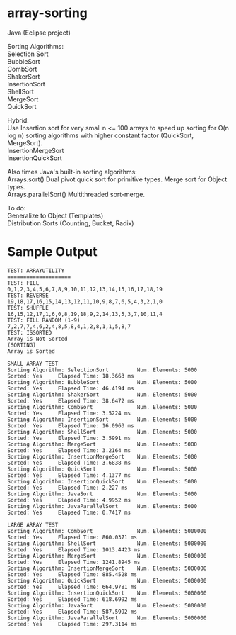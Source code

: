 # array-sorting
Java (Eclipse project)  

Sorting Algorithms:  
  Selection Sort  
  BubbleSort  
  CombSort  
  ShakerSort  
  InsertionSort  
  ShellSort  
  MergeSort  
  QuickSort  

Hybrid:  
Use Insertion sort for very small n <= 100 arrays to speed up sorting for O(n log n) sorting algorithms with higher constant factor (QuickSort, MergeSort).  
InsertionMergeSort  
InsertionQuickSort  

Also times Java's built-in sorting algorithms:  
Arrays.sort() Dual pivot quick sort for primitive types. Merge sort for Object types.  
Arrays.parallelSort() Multithreaded sort-merge.  

To do:  
Generalize to Object (Templates)  
Distribution Sorts (Counting, Bucket, Radix)  


# Sample Output
    TEST: ARRAYUTILITY
    ====================
    TEST: FILL
    0,1,2,3,4,5,6,7,8,9,10,11,12,13,14,15,16,17,18,19
    TEST: REVERSE
    19,18,17,16,15,14,13,12,11,10,9,8,7,6,5,4,3,2,1,0
    TEST: SHUFFLE
    16,15,12,17,1,6,0,8,19,18,9,2,14,13,5,3,7,10,11,4
    TEST: FILL RANDOM (1-9)
    7,2,7,7,4,6,2,4,8,5,8,4,1,2,8,1,1,5,8,7
    TEST: ISSORTED
    Array is Not Sorted
    (SORTING)
    Array is Sorted

    SMALL ARRAY TEST
    Sorting Algorithm: SelectionSort       	 Num. Elements: 5000	 Sorted: Yes	 Elapsed Time: 18.3663 ms
    Sorting Algorithm: BubbleSort          	 Num. Elements: 5000	 Sorted: Yes	 Elapsed Time: 46.4194 ms
    Sorting Algorithm: ShakerSort          	 Num. Elements: 5000	 Sorted: Yes	 Elapsed Time: 38.6472 ms
    Sorting Algorithm: CombSort            	 Num. Elements: 5000	 Sorted: Yes	 Elapsed Time: 3.5224 ms
    Sorting Algorithm: InsertionSort       	 Num. Elements: 5000	 Sorted: Yes	 Elapsed Time: 16.0963 ms
    Sorting Algorithm: ShellSort           	 Num. Elements: 5000	 Sorted: Yes	 Elapsed Time: 3.5991 ms
    Sorting Algorithm: MergeSort           	 Num. Elements: 5000	 Sorted: Yes	 Elapsed Time: 3.2164 ms
    Sorting Algorithm: InsertionMergeSort  	 Num. Elements: 5000	 Sorted: Yes	 Elapsed Time: 3.6838 ms
    Sorting Algorithm: QuickSort           	 Num. Elements: 5000	 Sorted: Yes	 Elapsed Time: 4.1377 ms
    Sorting Algorithm: InsertionQuickSort  	 Num. Elements: 5000	 Sorted: Yes	 Elapsed Time: 2.227 ms
    Sorting Algorithm: JavaSort            	 Num. Elements: 5000	 Sorted: Yes	 Elapsed Time: 4.9952 ms
    Sorting Algorithm: JavaParallelSort    	 Num. Elements: 5000	 Sorted: Yes	 Elapsed Time: 0.7417 ms

    LARGE ARRAY TEST
    Sorting Algorithm: CombSort            	 Num. Elements: 5000000	 Sorted: Yes	 Elapsed Time: 860.0371 ms
    Sorting Algorithm: ShellSort           	 Num. Elements: 5000000	 Sorted: Yes	 Elapsed Time: 1013.4423 ms
    Sorting Algorithm: MergeSort           	 Num. Elements: 5000000	 Sorted: Yes	 Elapsed Time: 1241.8945 ms
    Sorting Algorithm: InsertionMergeSort  	 Num. Elements: 5000000	 Sorted: Yes	 Elapsed Time: 885.4528 ms
    Sorting Algorithm: QuickSort           	 Num. Elements: 5000000	 Sorted: Yes	 Elapsed Time: 664.9781 ms
    Sorting Algorithm: InsertionQuickSort  	 Num. Elements: 5000000	 Sorted: Yes	 Elapsed Time: 618.6992 ms
    Sorting Algorithm: JavaSort            	 Num. Elements: 5000000	 Sorted: Yes	 Elapsed Time: 587.5992 ms
    Sorting Algorithm: JavaParallelSort    	 Num. Elements: 5000000	 Sorted: Yes	 Elapsed Time: 297.3114 ms
